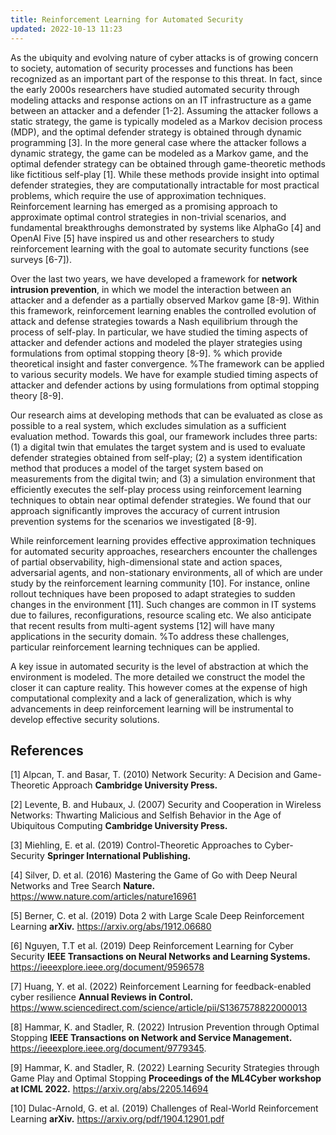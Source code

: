 ```yaml
---
title: Reinforcement Learning for Automated Security
updated: 2022-10-13 11:23
---
```


As the ubiquity and evolving nature of cyber attacks is of growing concern to society, automation of security processes and functions has been recognized as an important part of the response to this threat. In fact, since the early 2000s researchers have studied automated security through modeling attacks and response actions on an IT infrastructure as a game between an attacker and a defender [1-2]. Assuming the attacker follows a static strategy, the game is typically modeled as a Markov decision process (MDP), and the optimal defender strategy is obtained through dynamic programming [3]. In the more general case where the attacker follows a dynamic strategy, the game can be modeled as a Markov game, and the optimal defender strategy can be obtained through game-theoretic methods like fictitious self-play [1]. While these methods provide insight into optimal defender strategies, they are computationally intractable for most practical problems, which require the use of approximation techniques. Reinforcement learning has emerged as a promising approach to approximate optimal control strategies in non-trivial scenarios, and fundamental breakthroughs demonstrated by systems like AlphaGo [4] and OpenAI Five [5] have inspired us and other researchers to study reinforcement learning with the goal to automate security functions (see surveys [6-7]).

Over the last two years, we have developed a framework for **network intrusion prevention**, in which we model the interaction between an attacker and a defender as a partially observed Markov game [8-9]. Within this framework, reinforcement learning enables the controlled evolution of attack and defense strategies towards a Nash equilibrium through the process of self-play. In particular, we have studied the timing aspects of attacker and defender actions and modeled the player strategies using formulations from optimal stopping theory [8-9].
% which provide theoretical insight and faster convergence.
%The framework can be applied to various security models. We have for example studied timing aspects of attacker and defender actions by using formulations from optimal stopping theory [8-9].

Our research aims at developing methods that can be evaluated as close as possible to a real system, which excludes simulation as a sufficient evaluation method. Towards this goal, our framework includes three parts: (1) a digital twin that emulates the target system and is used to evaluate defender strategies obtained from self-play; (2) a system identification method that produces a model of the target system based on measurements from the digital twin; and (3) a simulation environment that efficiently executes the self-play process using reinforcement learning techniques to obtain near optimal defender strategies. We found that our approach significantly improves the accuracy of current intrusion prevention systems for the scenarios we investigated [8-9].

While reinforcement learning provides effective approximation techniques for automated security approaches, researchers encounter the challenges of partial observability, high-dimensional state and action spaces, adversarial agents, and non-stationary environments, all of which are under study by the reinforcement learning community [10]. For instance, online rollout techniques have been proposed to adapt strategies to sudden changes in the environment [11]. Such changes are common in IT systems due to failures, reconfigurations, resource scaling etc. We also anticipate that recent results from multi-agent systems [12] will have many applications in the security domain.
%To address these challenges, particular reinforcement learning techniques can be applied.

A key issue in automated security is the level of abstraction at which the environment is modeled. The more detailed we construct the model the closer it can capture reality. This however comes at the expense of high computational complexity and a lack of generalization, which is why advancements in deep reinforcement learning will be instrumental to develop effective security solutions.

## References

[1] Alpcan, T. and Basar, T. (2010) Network Security: A Decision and Game-Theoretic Approach **Cambridge University Press.**

[2] Levente, B. and Hubaux, J. (2007) Security and Cooperation in Wireless Networks: Thwarting Malicious and Selfish Behavior in the Age of Ubiquitous Computing **Cambridge University Press.**

[3] Miehling, E. et al. (2019) Control-Theoretic Approaches to Cyber-Security **Springer International Publishing.**

[4] Silver, D. et al. (2016) Mastering the Game of Go with Deep Neural Networks and Tree Search **Nature.** https://www.nature.com/articles/nature16961

[5] Berner, C. et al. (2019) Dota 2 with Large Scale Deep Reinforcement Learning **arXiv.** https://arxiv.org/abs/1912.06680

[6] Nguyen, T.T et al.  (2019) Deep Reinforcement Learning for Cyber Security **IEEE Transactions on Neural Networks and Learning Systems.** https://ieeexplore.ieee.org/document/9596578

[7] Huang, Y. et al. (2022) Reinforcement Learning for feedback-enabled cyber resilience **Annual Reviews in Control.** https://www.sciencedirect.com/science/article/pii/S1367578822000013

[8] Hammar, K. and Stadler, R. (2022) Intrusion Prevention through Optimal Stopping **IEEE Transactions on Network and Service Management.** https://ieeexplore.ieee.org/document/9779345.

[9] Hammar, K. and Stadler, R. (2022) Learning Security Strategies through Game Play and Optimal Stopping **Proceedings of the ML4Cyber workshop at ICML 2022.** https://arxiv.org/abs/2205.14694

[10] Dulac-Arnold, G. et al. (2019) Challenges of Real-World Reinforcement Learning **arXiv.** https://arxiv.org/pdf/1904.12901.pdf
